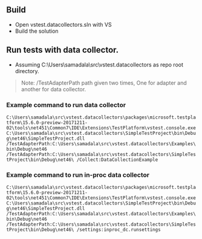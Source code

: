
## Build
- Open vstest.datacollectors.sln with VS
- Build the solution

## Run tests with data collector.
- Assuming C:\Users\samadala\src\vstest.datacollectors as repo root directory. 
> Note: /TestAdapterPath path given two times, One for adapter and another for data collector.

### Example command to run data collector

`C:\Users\samadala\src\vstest.datacollectors\packages\microsoft.testplatform\15.6.0-preview-20171211-02\tools\net451\Common7\IDE\Extensions\TestPlatform\vstest.console.exe C:\Users\samadala\src\vstest.datacollectors\SimpleTestProject\bin\Debug\net46\SimpleTestProject.dll /TestAdapterPath:C:\Users\samadala\src\vstest.datacollectors\Examples\bin\Debug\net46 /TestAdapterPath:C:\Users\samadala\src\vstest.datacollectors\SimpleTestProject\bin\Debug\net46\ /Collect:DataCollectionExample`

### Example command to run in-proc data collector

`C:\Users\samadala\src\vstest.datacollectors\packages\microsoft.testplatform\15.6.0-preview-20171211-02\tools\net451\Common7\IDE\Extensions\TestPlatform\vstest.console.exe C:\Users\samadala\src\vstest.datacollectors\SimpleTestProject\bin\Debug\net46\SimpleTestProject.dll /TestAdapterPath:C:\Users\samadala\src\vstest.datacollectors\Examples\bin\Debug\net46 /TestAdapterPath:C:\Users\samadala\src\vstest.datacollectors\SimpleTestProject\bin\Debug\net46\ /settings:inproc_dc.runsettings`
